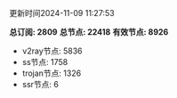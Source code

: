 更新时间2024-11-09 11:27:53

**总订阅: 2809**
**总节点: 22418**
**有效节点: 8926**
- v2ray节点: 5836
- ss节点: 1758
- trojan节点: 1326
- ssr节点: 6
